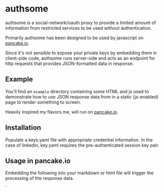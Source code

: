 # authsome
authsome is a social-network/oauth proxy to provide a limited amount of information from restricted services to be used without authentication.

Primarily authsome has been designed to be used by javascript on [pancake.io](http://pancake.io).

Since it's not sensible to expose your private keys by embedding them in client-side code, authsome runs server-side and acts as an endpoint for http requests that provides JSON-formatted data in response.

## Example
You'll find an `example` directory containing some HTML and js used to demonstrate how to use JSON response data from in a static (js-enabled) page to render something to screen.

Heavily inspired my flavors.me, will run on [pancake.io](http://pancake.io).

## Installation
Populate a keys.yaml file with appropriate credential information. In the case of linkedin, key.yaml requires the pre-authenticated session key pair.

## Usage in pancake.io
Embedding the following into your markdown or html file will trigger the processing of the response data.

`<script language="javascript">
Authsome = {
  serverResponse: function(data) {
    // do something with the data here
  }
}
</script>
<script type="text/javascript" src="http://authsome-app-path/endpoint" />`

## Services and endpoints
Currently authsome supports:

* [linkedin](http://linkedin.com)
  * /linkedin/summary
* [lastfm](http://last.fm)
  * /lastfm/tracks
  * /lastfm/artists
* [twitter](http://twitter.com)
  * /twitter/tweets

Alternatively, to request all of the above, call:

* /everything

## Todo

* Add more services (such as github)
* Add non-volatile storage access, and then ...
* Bake in a oauth workflow to acquire the relevant keys without having to go elsewhere.

## Thanks
Major league thanks to Matt (@eightbitraptor) for holding my hand through all this.

# Copyright & licensing
ScriptQuery.js is (assumed) Copyright 2006 [ishikawa](http://www.metareal.org/), license unknown.

The code is Copyright 2012 Pieter Sartain, and released under the MIT License. See license.txt document for details.